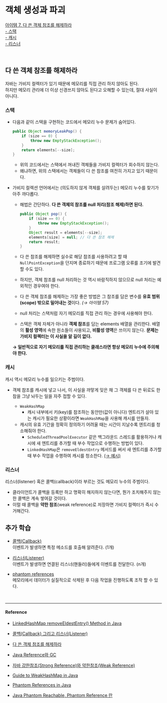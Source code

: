 # 객체 생성과 파괴

[아이템 7. 다 쓴 객체 참조를 해제하라](#다-쓴-객체-참조를-해제하라)  
[- 스택](#스택)  
[- 캐시](#캐시)  
[- 리스너](#리스너)  

<br>

## 다 쓴 객체 참조를 해제하라
자바는 가비지 컬렉터가 있기 때문에 메모리를 직접 관리 하지 않아도 된다.  
하지만 메모리 관리에 더 이상 신경쓰지 않아도 된다고 오해할 수 있는데, 절대 사실이 아니다.


### 스택
- 다음과 같이 스택을 구현하는 코드에서 메모리 누수 문제가 숨어있다.

    ```java
    public Object memoryLeakPop() {
        if (size == 0) {
            throw new EmptyStackException();
        }
        return elements[--size];
    }
    ```
  
  - 위의 코드에서는 스택에서 꺼내진 객체들을 가비지 컬렉터가 회수하지 않는다.
  - 왜냐하면, 위의 스택에서는 객체들이 다 쓴 참조를 여전히 가지고 있기 때문이다.


- 가비지 컬렉션 언어에서는 (의도하지 않게 객체를 살려두는) 메모리 누수를 찾기가 아주 까다롭다.
  - 해법은 간단하다. **다 쓴 객체의 참조를 null 처리(참조 해제)하면 된다.**
    ```java
    public Object pop() {
        if (size == 0) {
            throw new EmptyStackException();
        }
        Object result = elements[--size];
        elements[size] = null; // 다 쓴 참조 해제
        return result;
    }
    ```
    
  - 다 쓴 참조를 해제하면 실수로 해당 참조를 사용하려고 할 때 `NullPointException`을 던지며 종료하기 때문에 프로그램 오류를 조기에 발견할 수도 있다. 
  - 하지만, 객체 참조를 null 처리하는 것 역시 바람직하지 않으므로 null 처리는 예외적인 경우여야 한다.
  - 다 쓴 객체 참조를 해제하는 가장 좋은 방법은 그 참조를 담은 변수를 **유효 범위(scope) 밖으로 밀어내는 것**이다. *(→ 아이템 57)*
  - null 처리는 스택처럼 자기 메모리를 직접 관리 하는 경우에 사용해야 한다.
  - 스택은 객체 자체가 아니라 **객체 참조**를 담는 elements 배열을 관리한다. 배열의 **활성 영역**에 속한 원소들이 사용되고, **비활성 영역**은 쓰이지 않는다. **문제는 가비지 컬렉터는 이 사실을 알 길이 없다.**

  **→ 일반적으로 자기 메모리를 직접 관리하는 클래스라면 항상 메모리 누수에 주의해야 한다.**


### 캐시
캐시 역시 메모리 누수를 일으키는 주범이다.
- 객체 참조를 캐시에 넣고 나서, 이 사실을 까맣게 잊은 채 그 객체를 다 쓴 뒤로도 한참을 그냥 놔두는 일을 자주 접할 수 있다.

  - `WeakHashMap`
    - 캐시 내부에서 키(key)를 참조하는 동안만(값이 아니다) 엔트리가 살아 있는 캐시가 필요한 상황이라면 `WeakHashMap`을 사용해 캐시를 만들자.
  - 캐시의 유효 기간을 정확히 정의하기 어려울 때는 시간이 지날수록 엔트리를 청소해줘야 한다.  
    - `ScheduledThreadPoolExecutor` 같은 백그라운드 스레드를 활용하거나 캐시에 새 엔트리를 추가할 때 부수 작업으로 수행하는 방법이 있다.
    - `LinkedHashMap`은 `removeEldestEntry` 메서드를 써서 새 엔트리를 추가할 때 부수 작업을 수행하여 캐시를 청소한다. [(→ 예시)](https://github.com/pageprologue/study-effective-java/blob/main/heejin/src/test/java/study/heejin/chapter2/Item7Test.java#LC50)


### 리스너
리스너(listener) 혹은 콜백(callback)이라 부르는 것도 메모리 누수의 주범이다.
- 클라이언트가 콜백을 등록만 하고 명확히 해지하지 않는다면, 뭔가 조치해주지 않는 한 콜백은 계속 쌓여갈 것이다.
- 이럴 때 콜백을 **약한 참조**(weak reference)로 저장하면 가비지 컬렉터가 즉시 수거해간다.


## 추가 학습 
- [콜백(Callback)](../../src/test/java/study/heejin/chapter2/item7/CallbackTest.java)   
  이벤트가 발생하면 특정 메소드를 호출해 알려준다. (1개)

- [리스너(Listener)](../../src/test/java/study/heejin/chapter2/item7/ListenerTest.java)  
  이벤트가 발생하면 연결된 리스너(핸들러)들에게 이벤트를 전달한다. (n개)

- [phantom references](../../src/main/java/study/heejin/chapter2/item7/reference/PhantomReferenceExample.java)  
  메모리에서 데이터가 실질적으로 삭제된 후 다음 작업을 진행하도록 조작 할 수 있다.

<br>

---
#### Reference

- [LinkedHashMap removeEldestEntry() Method in Java](https://www.geeksforgeeks.org/linkedhashmap-removeeldestentry-method-in-java)
- [콜백(Callback) 그리고 리스너(Listener)](https://www.crocus.co.kr/1533)


- [다 쓴 객체 참조를 해제하라](https://github.com/java-squid/effective-java/blob/master/chapter02/item07/item7-han.md)
- [Java Reference와 GC](https://d2.naver.com/helloworld/329631)
- [자바 강한참조(Strong Reference)와 약한참조(Weak Reference)](https://ktko.tistory.com/entry/%EC%9E%90%EB%B0%94-%EA%B0%95%ED%95%9C%EC%B0%B8%EC%A1%B0Strong-Reference%EC%99%80-%EC%95%BD%ED%95%9C%EC%B0%B8%EC%A1%B0Weak-Reference)
- [Guide to WeakHashMap in Java](https://www.baeldung.com/java-weakhashmap)


- [Phantom References in Java](https://www.baeldung.com/java-phantom-reference)
- [Java Phantom Reachable, Phantom Reference 란](https://luckydavekim.github.io/development/back-end/java/phantom-reference-in-java)
